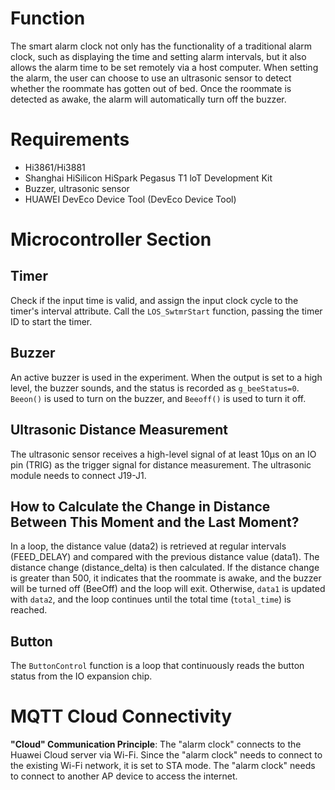 # Function

The smart alarm clock not only has the functionality of a traditional alarm clock, such as displaying the time and setting alarm intervals, but it also allows the alarm time to be set remotely via a host computer. When setting the alarm, the user can choose to use an ultrasonic sensor to detect whether the roommate has gotten out of bed. Once the roommate is detected as awake, the alarm will automatically turn off the buzzer.

# Requirements
- Hi3861/Hi3881
- Shanghai HiSilicon HiSpark Pegasus T1 loT Development Kit
- Buzzer, ultrasonic sensor
- HUAWEI DevEco Device Tool (DevEco Device Tool)

# Microcontroller Section

## Timer
Check if the input time is valid, and assign the input clock cycle to the timer's interval attribute.
Call the `LOS_SwtmrStart` function, passing the timer ID to start the timer.

## Buzzer
An active buzzer is used in the experiment. When the output is set to a high level, the buzzer sounds, and the status is recorded as `g_beeStatus=0`. `Beeon()` is used to turn on the buzzer, and `Beeoff()` is used to turn it off.

## Ultrasonic Distance Measurement
The ultrasonic sensor receives a high-level signal of at least 10μs on an IO pin (TRIG) as the trigger signal for distance measurement. 
The ultrasonic module needs to connect J19-J1.

## How to Calculate the Change in Distance Between This Moment and the Last Moment?
In a loop, the distance value (data2) is retrieved at regular intervals (FEED_DELAY) and compared with the previous distance value (data1). The distance change (distance_delta) is then calculated. If the distance change is greater than 500, it indicates that the roommate is awake, and the buzzer will be turned off (BeeOff) and the loop will exit. Otherwise, `data1` is updated with `data2`, and the loop continues until the total time (`total_time`) is reached.

## Button
The `ButtonControl` function is a loop that continuously reads the button status from the IO expansion chip.

# MQTT Cloud Connectivity
**"Cloud" Communication Principle**: The "alarm clock" connects to the Huawei Cloud server via Wi-Fi. Since the "alarm clock" needs to connect to the existing Wi-Fi network, it is set to STA mode. 
The "alarm clock" needs to connect to another AP device to access the internet.
